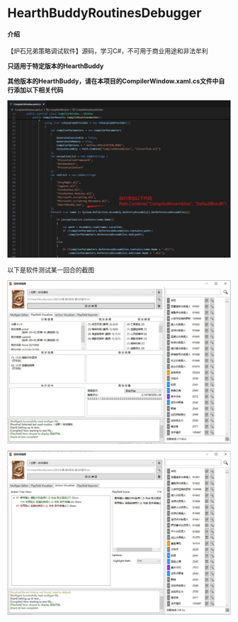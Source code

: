 # HearthBuddyRoutinesDebugger

#### 介绍
【炉石兄弟策略调试软件】源码，学习C#，不可用于商业用途和非法牟利

**只适用于特定版本的HearthBuddy**

**其他版本的HearthBuddy，请在本项目的CompilerWindow.xaml.cs文件中自行添加以下相关代码**

![代码修改](https://raw.githubusercontent.com/kanshufan-1107/HearthBuddyRoutinesDebugger/refs/heads/main/image/%E4%BB%A3%E7%A0%81%E4%BF%AE%E6%94%B9.png)

以下是软件测试某一回合的截图

![策略调试](https://raw.githubusercontent.com/kanshufan-1107/HearthBuddyRoutinesDebugger/refs/heads/main/image/%E7%AD%96%E7%95%A5%E8%B0%83%E8%AF%95-1.png)

![策略调试](https://raw.githubusercontent.com/kanshufan-1107/HearthBuddyRoutinesDebugger/refs/heads/main/image/%E7%AD%96%E7%95%A5%E8%B0%83%E8%AF%95-2.png)

